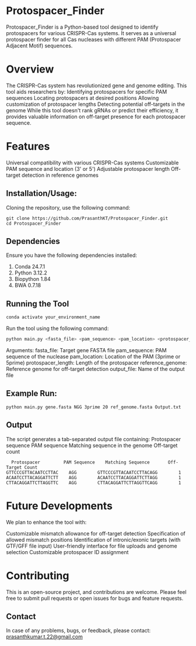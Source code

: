 # Protospacer_Finder

Protospacer_Finder is a Python-based tool designed to identify protospacers for various CRISPR-Cas systems. It serves as a universal protospacer finder for all Cas nucleases with different PAM (Protospacer Adjacent Motif) sequences.

# Overview

The CRISPR-Cas system has revolutionized gene and genome editing. This tool aids researchers by:
Identifying protospacers for specific PAM sequences
Locating protospacers at desired positions
Allowing customization of protospacer lengths
Detecting potential off-targets in the genome
While this tool doesn't rank gRNAs or predict their efficiency, it provides valuable information on off-target presence for each protospacer sequence.

# Features

Universal compatibility with various CRISPR-Cas systems
Customizable PAM sequence and location (3' or 5')
Adjustable protospacer length
Off-target detection in reference genomes

## Installation/Usage: 
Cloning the repository, use the following command:
```
git clone https://github.com/PrasanthKT/Protospacer_Finder.git
cd Protospacer_Finder
```
## Dependencies
Ensure you have the following dependencies installed:
1. Conda 24.7.1
2. Python 3.12.2
3. Biopython 1.84
4. BWA 0.7.18

## Running the Tool 
```bash
conda activate your_environment_name
```
Run the tool using the following command:
```bash
python main.py <fasta_file> <pam_sequence> <pam_location> <protospacer_length> <reference_genome> <output_file>
```
Arguments:
fasta_file: Target gene FASTA file
pam_sequence: PAM sequence of the nuclease
pam_location: Location of the PAM (3prime or 5prime)
protospacer_length: Length of the protospacer
reference_genome: Reference genome for off-target detection
output_file: Name of the output file

## Example Run:
```
python main.py gene.fasta NGG 3prime 20 ref_genome.fasta Output.txt
```
## Output
The script generates a tab-separated output file containing:
Protospacer sequence
PAM sequence
Matching sequence in the genome
Off-target count
```
  Protospacer         PAM Sequence    Matching Sequence       Off-Target Count
GTTCCCGTTACAATCCTTAC    AGG        GTTCCCGTTACAATCCTTACAGG 	      1
ACAATCCTTACAGGATTCTT    AGG        ACAATCCTTACAGGATTCTTAGG 	      1
CTTACAGGATTCTTAGGTTC    AGG        CTTACAGGATTCTTAGGTTCAGG 	      1
```
# Future Developments
We plan to enhance the tool with:

Customizable mismatch allowance for off-target detection
Specification of allowed mismatch positions
Identification of intronic/exonic targets (with GTF/GFF file input)
User-friendly interface for file uploads and genome selection
Customizable protospacer ID assignment 

# Contributing
This is an open-source project, and contributions are welcome. Please feel free to submit pull requests or open issues for bugs and feature requests.

## Contact
In case of any problems, bugs, or feedback, please contact: prasanthkumar.t.22@gmail.com
